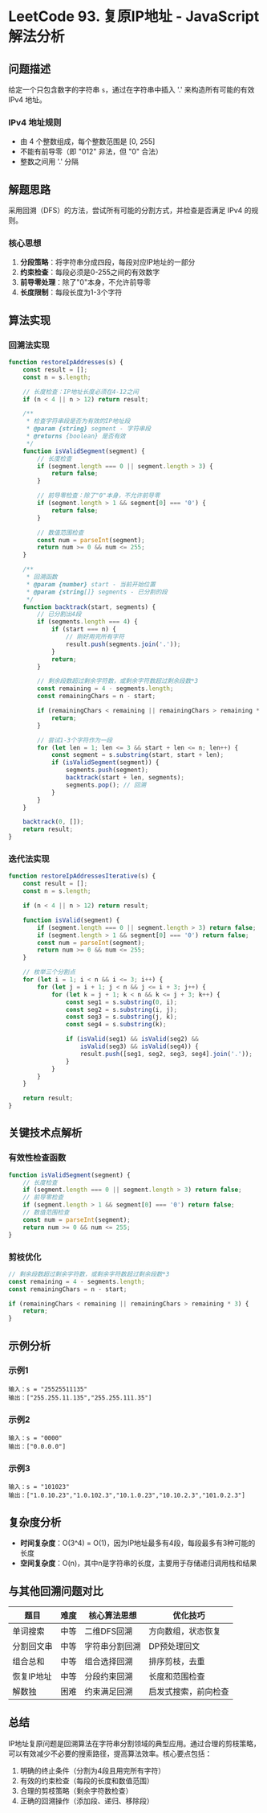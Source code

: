 # LeetCode 93. 复原IP地址 - JavaScript 解法分析

## 问题描述
给定一个只包含数字的字符串 `s`，通过在字符串中插入 '.' 来构造所有可能的有效 IPv4 地址。

### IPv4 地址规则
- 由 4 个整数组成，每个整数范围是 [0, 255]
- 不能有前导零（即 "012" 非法，但 "0" 合法）
- 整数之间用 '.' 分隔

## 解题思路
采用回溯（DFS）的方法，尝试所有可能的分割方式，并检查是否满足 IPv4 的规则。

### 核心思想
1. **分段策略**：将字符串分成四段，每段对应IP地址的一部分
2. **约束检查**：每段必须是0-255之间的有效数字
3. **前导零处理**：除了"0"本身，不允许前导零
4. **长度限制**：每段长度为1-3个字符

## 算法实现

### 回溯法实现
```javascript
function restoreIpAddresses(s) {
    const result = [];
    const n = s.length;

    // 长度检查：IP地址长度必须在4-12之间
    if (n < 4 || n > 12) return result;

    /**
     * 检查字符串段是否为有效的IP地址段
     * @param {string} segment - 字符串段
     * @returns {boolean} 是否有效
     */
    function isValidSegment(segment) {
        // 长度检查
        if (segment.length === 0 || segment.length > 3) {
            return false;
        }

        // 前导零检查：除了"0"本身，不允许前导零
        if (segment.length > 1 && segment[0] === '0') {
            return false;
        }

        // 数值范围检查
        const num = parseInt(segment);
        return num >= 0 && num <= 255;
    }

    /**
     * 回溯函数
     * @param {number} start - 当前开始位置
     * @param {string[]} segments - 已分割的段
     */
    function backtrack(start, segments) {
        // 已分割出4段
        if (segments.length === 4) {
            if (start === n) {
                // 刚好用完所有字符
                result.push(segments.join('.'));
            }
            return;
        }

        // 剩余段数超过剩余字符数，或剩余字符数超过剩余段数*3
        const remaining = 4 - segments.length;
        const remainingChars = n - start;

        if (remainingChars < remaining || remainingChars > remaining * 3) {
            return;
        }

        // 尝试1-3个字符作为一段
        for (let len = 1; len <= 3 && start + len <= n; len++) {
            const segment = s.substring(start, start + len);
            if (isValidSegment(segment)) {
                segments.push(segment);
                backtrack(start + len, segments);
                segments.pop(); // 回溯
            }
        }
    }

    backtrack(0, []);
    return result;
}
```

### 迭代法实现
```javascript
function restoreIpAddressesIterative(s) {
    const result = [];
    const n = s.length;

    if (n < 4 || n > 12) return result;

    function isValid(segment) {
        if (segment.length === 0 || segment.length > 3) return false;
        if (segment.length > 1 && segment[0] === '0') return false;
        const num = parseInt(segment);
        return num >= 0 && num <= 255;
    }

    // 枚举三个分割点
    for (let i = 1; i < n && i <= 3; i++) {
        for (let j = i + 1; j < n && j <= i + 3; j++) {
            for (let k = j + 1; k < n && k <= j + 3; k++) {
                const seg1 = s.substring(0, i);
                const seg2 = s.substring(i, j);
                const seg3 = s.substring(j, k);
                const seg4 = s.substring(k);

                if (isValid(seg1) && isValid(seg2) &&
                    isValid(seg3) && isValid(seg4)) {
                    result.push([seg1, seg2, seg3, seg4].join('.'));
                }
            }
        }
    }

    return result;
}
```

## 关键技术点解析

### 有效性检查函数
```javascript
function isValidSegment(segment) {
    // 长度检查
    if (segment.length === 0 || segment.length > 3) return false;
    // 前导零检查
    if (segment.length > 1 && segment[0] === '0') return false;
    // 数值范围检查
    const num = parseInt(segment);
    return num >= 0 && num <= 255;
}
```

### 剪枝优化
```javascript
// 剩余段数超过剩余字符数，或剩余字符数超过剩余段数*3
const remaining = 4 - segments.length;
const remainingChars = n - start;

if (remainingChars < remaining || remainingChars > remaining * 3) {
    return;
}
```

## 示例分析

### 示例1
```
输入：s = "25525511135"
输出：["255.255.11.135","255.255.111.35"]
```

### 示例2
```
输入：s = "0000"
输出：["0.0.0.0"]
```

### 示例3
```
输入：s = "101023"
输出：["1.0.10.23","1.0.102.3","10.1.0.23","10.10.2.3","101.0.2.3"]
```

## 复杂度分析
- **时间复杂度**：O(3^4) = O(1)，因为IP地址最多有4段，每段最多有3种可能的长度
- **空间复杂度**：O(n)，其中n是字符串的长度，主要用于存储递归调用栈和结果

## 与其他回溯问题对比

| 题目 | 难度 | 核心算法思想 | 优化技巧 |
|------|------|--------------|----------|
| 单词搜索 | 中等 | 二维DFS回溯 | 方向数组，状态恢复 |
| 分割回文串 | 中等 | 字符串分割回溯 | DP预处理回文 |
| 组合总和 | 中等 | 组合选择回溯 | 排序剪枝，去重 |
| 恢复IP地址 | 中等 | 分段约束回溯 | 长度和范围检查 |
| 解数独 | 困难 | 约束满足回溯 | 启发式搜索，前向检查 |

## 总结
IP地址复原问题是回溯算法在字符串分割领域的典型应用。通过合理的剪枝策略，可以有效减少不必要的搜索路径，提高算法效率。核心要点包括：
1. 明确的终止条件（分割为4段且用完所有字符）
2. 有效的约束检查（每段的长度和数值范围）
3. 合理的剪枝策略（剩余字符数检查）
4. 正确的回溯操作（添加段、递归、移除段）